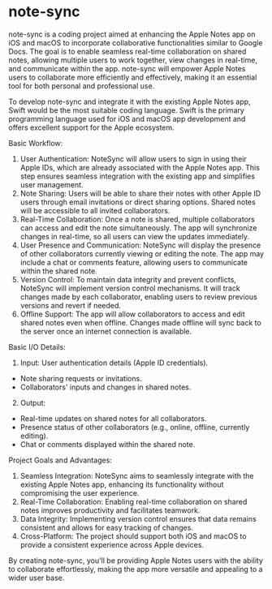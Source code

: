 # note-sync

note-sync is a coding project aimed at enhancing the Apple Notes app on iOS and macOS to incorporate collaborative functionalities similar to Google Docs. The goal is to enable seamless real-time collaboration on shared notes, allowing multiple users to work together, view changes in real-time, and communicate within the app. note-sync will empower Apple Notes users to collaborate more efficiently and effectively, making it an essential tool for both personal and professional use.

To develop note-sync and integrate it with the existing Apple Notes app, Swift would be the most suitable coding language. Swift is the primary programming language used for iOS and macOS app development and offers excellent support for the Apple ecosystem.

Basic Workflow:
1. User Authentication: NoteSync will allow users to sign in using their Apple IDs, which are already associated with the Apple Notes app. This step ensures seamless integration with the existing app and simplifies user management.
2. Note Sharing: Users will be able to share their notes with other Apple ID users through email invitations or direct sharing options. Shared notes will be accessible to all invited collaborators.
3. Real-Time Collaboration: Once a note is shared, multiple collaborators can access and edit the note simultaneously. The app will synchronize changes in real-time, so all users can view the updates immediately.
4. User Presence and Communication: NoteSync will display the presence of other collaborators currently viewing or editing the note. The app may include a chat or comments feature, allowing users to communicate within the shared note.
5. Version Control: To maintain data integrity and prevent conflicts, NoteSync will implement version control mechanisms. It will track changes made by each collaborator, enabling users to review previous versions and revert if needed.
6. Offline Support: The app will allow collaborators to access and edit shared notes even when offline. Changes made offline will sync back to the server once an internet connection is available.



Basic I/O Details:
1. Input: User authentication details (Apple ID credentials).
- Note sharing requests or invitations.
- Collaborators' inputs and changes in shared notes.
2. Output:
- Real-time updates on shared notes for all collaborators.
- Presence status of other collaborators (e.g., online, offline, currently editing).
- Chat or comments displayed within the shared note.


Project Goals and Advantages:
1. Seamless Integration: NoteSync aims to seamlessly integrate with the existing Apple Notes app, enhancing its functionality without compromising the user experience.
2. Real-Time Collaboration: Enabling real-time collaboration on shared notes improves productivity and facilitates teamwork.
3. Data Integrity: Implementing version control ensures that data remains consistent and allows for easy tracking of changes.
4. Cross-Platform: The project should support both iOS and macOS to provide a consistent experience across Apple devices.

By creating note-sync, you'll be providing Apple Notes users with the ability to collaborate effortlessly, making the app more versatile and appealing to a wider user base.
